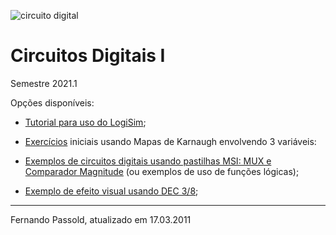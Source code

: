 ![circuito digital](https://images.unsplash.com/photo-1517077304055-6e89abbf09b0?ixlib=rb-1.2.1&ixid=MXwxMjA3fDB8MHxwaG90by1wYWdlfHx8fGVufDB8fHw%3D&auto=format&fit=crop&w=1650&q=80)

# Circuitos Digitais I

Semestre 2021.1

Opções disponíveis:

* [Tutorial para uso do LogiSim](Uso_LogiSim.html);

* [Exercícios](exe_mapas_K_2021_1/exemplos_mapas_K3.html) iniciais usando Mapas de Karnaugh envolvendo 3 variáveis:

* [Exemplos de circuitos digitais usando pastilhas MSI: MUX e Comparador Magnitude](MSI_exemplos/exercicios_01.html) (ou exemplos de uso de funções lógicas);

* [Exemplo de efeito visual usando DEC 3/8](Lab_9_Efeito_Visual/Lab_9_Efeito_Visual_Usando_DEC.html);

  

---

Fernando Passold, atualizado em 17.03.2011

